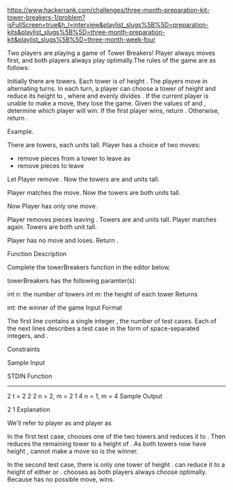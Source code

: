 https://www.hackerrank.com/challenges/three-month-preparation-kit-tower-breakers-1/problem?isFullScreen=true&h_l=interview&playlist_slugs%5B%5D=preparation-kits&playlist_slugs%5B%5D=three-month-preparation-kit&playlist_slugs%5B%5D=three-month-week-four

Two players are playing a game of Tower Breakers! Player always moves first, and both players always play optimally.The rules of the game are as follows:

Initially there are towers.
Each tower is of height .
The players move in alternating turns.
In each turn, a player can choose a tower of height and reduce its height to , where and evenly divides .
If the current player is unable to make a move, they lose the game.
Given the values of and , determine which player will win. If the first player wins, return . Otherwise, return .

Example.

There are towers, each units tall. Player has a choice of two moves:

- remove pieces from a tower to leave as
- remove pieces to leave

Let Player remove . Now the towers are and units tall.

Player matches the move. Now the towers are both units tall.

Now Player has only one move.

Player removes pieces leaving . Towers are and units tall.
Player matches again. Towers are both unit tall.

Player has no move and loses. Return .

Function Description

Complete the towerBreakers function in the editor below.

towerBreakers has the following paramter(s):

int n: the number of towers
int m: the height of each tower
Returns

int: the winner of the game
Input Format

The first line contains a single integer , the number of test cases.
Each of the next lines describes a test case in the form of space-separated integers, and .

Constraints

Sample Input

STDIN Function

---

2 t = 2
2 2 n = 2, m = 2
1 4 n = 1, m = 4
Sample Output

2
1
Explanation

We'll refer to player as and player as

In the first test case, chooses one of the two towers and reduces it to . Then reduces the remaining tower to a height of . As both towers now have height , cannot make a move so is the winner.

In the second test case, there is only one tower of height . can reduce it to a height of either or . chooses as both players always choose optimally. Because has no possible move, wins.
